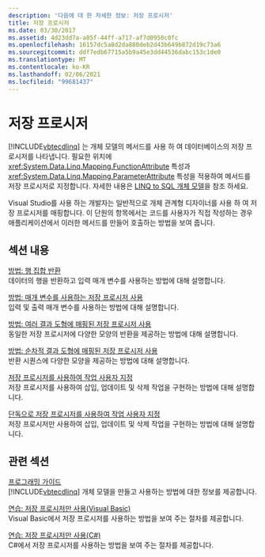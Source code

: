 ```yaml
---
description: '다음에 대 한 자세한 정보: 저장 프로시저'
title: 저장 프로시저
ms.date: 03/30/2017
ms.assetid: 4d23dd7a-a85f-44ff-a717-af7d0950c0fc
ms.openlocfilehash: 16157dc5a8d2da880deb2d43b649b872d19c73a6
ms.sourcegitcommit: ddf7edb67715a5b9a45e3dd44536dabc153c1de0
ms.translationtype: MT
ms.contentlocale: ko-KR
ms.lasthandoff: 02/06/2021
ms.locfileid: "99681437"
---
```

# <a name="stored-procedures"></a>저장 프로시저

[!INCLUDE[vbtecdlinq](../../../../../../includes/vbtecdlinq-md.md)] 는 개체 모델의 메서드를 사용 하 여 데이터베이스의 저장 프로시저를 나타냅니다. 필요한 위치에 <xref:System.Data.Linq.Mapping.FunctionAttribute> 특성과 <xref:System.Data.Linq.Mapping.ParameterAttribute> 특성을 적용하여 메서드를 저장 프로시저로 지정합니다. 자세한 내용은 [LINQ to SQL 개체 모델](the-linq-to-sql-object-model.md)을 참조 하세요.  
  
 Visual Studio를 사용 하는 개발자는 일반적으로 개체 관계형 디자이너를 사용 하 여 저장 프로시저를 매핑합니다. 이 단원의 항목에서는 코드를 사용자가 직접 작성하는 경우 애플리케이션에서 이러한 메서드를 만들어 호출하는 방법을 보여 줍니다.  
  
## <a name="in-this-section"></a>섹션 내용  

 [방법: 행 집합 반환](how-to-return-rowsets.md)  
 데이터의 행을 반환하고 입력 매개 변수를 사용하는 방법에 대해 설명합니다.  
  
 [방법: 매개 변수를 사용하는 저장 프로시저 사용](how-to-use-stored-procedures-that-take-parameters.md)  
 입력 및 출력 매개 변수를 사용하는 방법에 대해 설명합니다.  
  
 [방법: 여러 결과 도형에 매핑된 저장 프로시저 사용](how-to-use-stored-procedures-mapped-for-multiple-result-shapes.md)  
 동일한 저장 프로시저에 다양한 모양의 반환을 제공하는 방법에 대해 설명합니다.  
  
 [방법: 순차적 결과 도형에 매핑된 저장 프로시저 사용](how-to-use-stored-procedures-mapped-for-sequential-result-shapes.md)  
 반환 시퀀스에 다양한 모양을 제공하는 방법에 대해 설명합니다.  
  
 [저장 프로시저를 사용하여 작업 사용자 지정](customizing-operations-by-using-stored-procedures.md)  
 저장 프로시저를 사용하여 삽입, 업데이트 및 삭제 작업을 구현하는 방법에 대해 설명합니다.  
  
 [단독으로 저장 프로시저를 사용하여 작업 사용자 지정](customizing-operations-by-using-stored-procedures-exclusively.md)  
 저장 프로시저만 사용하여 삽입, 업데이트 및 삭제 작업을 구현하는 방법에 대해 설명합니다.  
  
## <a name="related-sections"></a>관련 섹션  

 [프로그래밍 가이드](programming-guide.md)  
 [!INCLUDE[vbtecdlinq](../../../../../../includes/vbtecdlinq-md.md)] 개체 모델을 만들고 사용하는 방법에 대한 정보를 제공합니다.  
  
 [연습: 저장 프로시저만 사용(Visual Basic)](walkthrough-using-only-stored-procedures-visual-basic.md)  
 Visual Basic에서 저장 프로시저를 사용하는 방법을 보여 주는 절차를 제공합니다.  
  
 [연습: 저장 프로시저만 사용(C#)](walkthrough-using-only-stored-procedures-csharp.md)  
 C#에서 저장 프로시저를 사용하는 방법을 보여 주는 절차를 제공합니다.
